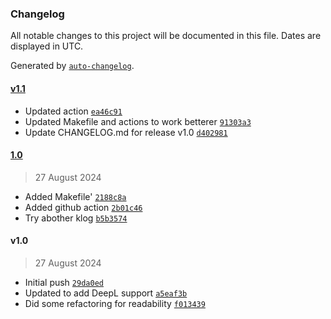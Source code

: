 ### Changelog

All notable changes to this project will be documented in this file. Dates are displayed in UTC.

Generated by [`auto-changelog`](https://github.com/CookPete/auto-changelog).

#### [v1.1](https://github.com/jamtur01/Translate.spoon/compare/1.0...v1.1)

- Updated action [`ea46c91`](https://github.com/jamtur01/Translate.spoon/commit/ea46c916f39faf2d9d4ff586f056e8eb851fceaa)
- Updated Makefile and actions to work betterer [`91303a3`](https://github.com/jamtur01/Translate.spoon/commit/91303a32a0104b03744314d75d795c2f56f3cc63)
- Update CHANGELOG.md for release v1.0 [`d402981`](https://github.com/jamtur01/Translate.spoon/commit/d402981eeed81a61ac879a6b4ccb6a09847af24a)

#### [1.0](https://github.com/jamtur01/Translate.spoon/compare/v1.0...1.0)

> 27 August 2024

- Added Makefile' [`2188c8a`](https://github.com/jamtur01/Translate.spoon/commit/2188c8a9f5c818781fac7109712331422fa20215)
- Added github action [`2b01c46`](https://github.com/jamtur01/Translate.spoon/commit/2b01c46cd55ff51cb382ab6f2f48ecf3d2640504)
- Try abother klog [`b5b3574`](https://github.com/jamtur01/Translate.spoon/commit/b5b357468cc8dfe86e317bb15457e1d0565587fa)

#### v1.0

> 27 August 2024

- Initial push [`29da0ed`](https://github.com/jamtur01/Translate.spoon/commit/29da0ed1dce8519eb0d83cbfc1e36096423176b6)
- Updated to add DeepL support [`a5eaf3b`](https://github.com/jamtur01/Translate.spoon/commit/a5eaf3bb0a6ef5e6858fe650c712e2747f9f1463)
- Did some refactoring for readability [`f013439`](https://github.com/jamtur01/Translate.spoon/commit/f013439ed9aa135aa74afefde7a6f997b012b7d8)
